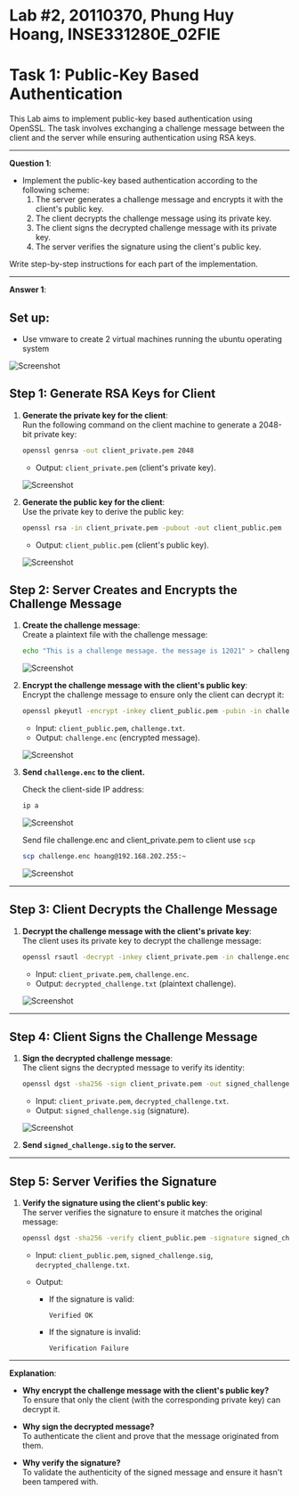 
# Lab #2, 20110370, Phung Huy Hoang, INSE331280E_02FIE

# Task 1: Public-Key Based Authentication

This Lab aims to implement public-key based authentication using OpenSSL. The task involves exchanging a challenge message between the client and the server while ensuring authentication using RSA keys.

---

**Question 1**:  
- Implement the public-key based authentication according to the following scheme:
  1. The server generates a challenge message and encrypts it with the client's public key.
  2. The client decrypts the challenge message using its private key.
  3. The client signs the decrypted challenge message with its private key.
  4. The server verifies the signature using the client's public key.

Write step-by-step instructions for each part of the implementation.

---

**Answer 1**:  

## Set up:
- Use vmware to create 2 virtual machines running the ubuntu operating system

<img width="" alt="Screenshot" src="https://github.com/hoangphung123/Lab2_IS/blob/master/setup.png?raw=true"><br>

## Step 1: Generate RSA Keys for Client  

1. **Generate the private key for the client**:  
   Run the following command on the client machine to generate a 2048-bit private key:  
   ```sh
   openssl genrsa -out client_private.pem 2048
   ```  
   - Output: `client_private.pem` (client's private key).

   <img width="" alt="Screenshot" src="https://github.com/hoangphung123/Lab2_IS/blob/master/Privatekey.png?raw=true"><br>

2. **Generate the public key for the client**:  
   Use the private key to derive the public key:  
   ```sh
   openssl rsa -in client_private.pem -pubout -out client_public.pem
   ```  
   - Output: `client_public.pem` (client's public key).

    <img width="" alt="Screenshot" src="https://github.com/hoangphung123/Lab2_IS/blob/master/publicKey.png?raw=true"><br>

## Step 2: Server Creates and Encrypts the Challenge Message  

1. **Create the challenge message**:  
   Create a plaintext file with the challenge message:  
   ```sh
   echo "This is a challenge message. the message is 12021" > challenge.txt
   ```  

   <img width="" alt="Screenshot" src="https://github.com/hoangphung123/Lab2_IS/blob/master/Challenge.png?raw=true"><br>

2. **Encrypt the challenge message with the client's public key**:  
   Encrypt the challenge message to ensure only the client can decrypt it:  
   ```sh
   openssl pkeyutl -encrypt -inkey client_public.pem -pubin -in challenge.txt -out challenge.enc
   ```  
   - Input: `client_public.pem`, `challenge.txt`.  
   - Output: `challenge.enc` (encrypted message).  

   <img width="" alt="Screenshot" src="https://github.com/hoangphung123/Lab2_IS/blob/master/ChallengeEnc.png?raw=true"><br>

3. **Send `challenge.enc` to the client.**

    Check the client-side IP address: 

    ```sh
    ip a
    ```

    <img width="" alt="Screenshot" src="https://github.com/hoangphung123/Lab2_IS/blob/master/IP_client.png?raw=true"><br> 

    Send file challenge.enc and client_private.pem to client use `scp`

    ```sh
    scp challenge.enc hoang@192.168.202.255:~
    ``` 

    <img width="" alt="Screenshot" src="https://github.com/hoangphung123/Lab2_IS/blob/master/sendFile.png?raw=true"><br> 
---

## Step 3: Client Decrypts the Challenge Message  

1. **Decrypt the challenge message with the client's private key**:  
   The client uses its private key to decrypt the challenge message:  
   ```sh
   openssl rsautl -decrypt -inkey client_private.pem -in challenge.enc -out decrypted_challenge.txt
   ```  
   - Input: `client_private.pem`, `challenge.enc`.  
   - Output: `decrypted_challenge.txt` (plaintext challenge). 

   <img width="" alt="Screenshot" src="https://github.com/hoangphung123/Lab2_IS/blob/master/client_decrypt.png?raw=true"><br>  

---

## Step 4: Client Signs the Challenge Message  

1. **Sign the decrypted challenge message**:  
   The client signs the decrypted message to verify its identity:  
   ```sh
   openssl dgst -sha256 -sign client_private.pem -out signed_challenge.sig decrypted_challenge.txt
   ```  
   - Input: `client_private.pem`, `decrypted_challenge.txt`.  
   - Output: `signed_challenge.sig` (signature).  

   <img width="" alt="Screenshot" src="https://github.com/hoangphung123/Lab2_IS/blob/master/sig.png?raw=true"><br> 

2. **Send `signed_challenge.sig` to the server.**

---

## Step 5: Server Verifies the Signature  

1. **Verify the signature using the client's public key**:  
   The server verifies the signature to ensure it matches the original message:  
   ```sh
   openssl dgst -sha256 -verify client_public.pem -signature signed_challenge.sig decrypted_challenge.txt
   ```  
   - Input: `client_public.pem`, `signed_challenge.sig`, `decrypted_challenge.txt`.  

   - Output:  
     - If the signature is valid:  
       ```
       Verified OK
       ```  
     - If the signature is invalid:  
       ```
       Verification Failure
       ```

---

**Explanation**:  
- **Why encrypt the challenge message with the client's public key?**  
  To ensure that only the client (with the corresponding private key) can decrypt it.

- **Why sign the decrypted message?**  
  To authenticate the client and prove that the message originated from them.

- **Why verify the signature?**  
  To validate the authenticity of the signed message and ensure it hasn't been tampered with.

